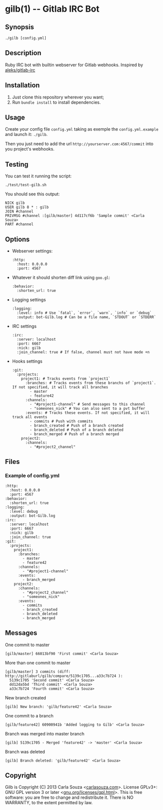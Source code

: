 gilb(1) -- Gitlab IRC Bot
=======================

## Synopsis

`./gilb [config.yml]`

## Description

Ruby IRC bot with builtin webserver for Gitlab webhooks. Inspired by [aleks/gitlab-irc](https://github.com/aleks/gitlab-irc)

## Installation

  1. Just clone this repository wherever you want;
  2. Run `bundle install` to install dependencies.

## Usage

Create your config file `config.yml` taking as exemple the `config.yml.example` and launch it: `./gilb`.

Then you just need to add the url `http://yourserver.com:4567/commit` into you project's webhooks.

## Testing

You can test it running the script:

    ./test/test-gilb.sh

You should see this output:

    NICK gilb
    USER gilb 8 * : gilb
    JOIN #channel
    PRIVMSG #channel :[gilb/master] 4d117cf6b 'Sample commit' <Carla Souza>
    PART #channel

## Options

  * Webserver settings:

        :http:
          :host: 0.0.0.0
          :port: 4567

  * Whatever it should shorten diff link using `goo.gl`:

        :behavior:
          :shorten_url: true

  * Logging settings

        :logging:
          :level: info # Use `fatal`, `error`, `warn`, `info` or `debug`
          :output: bot-Gilb.log # Can be a file name, `STDOUT` or `STDERR`

  * IRC settings

        :irc:
          :server: localhost
          :port: 6667
          :nick: gilb
          :join_channel: true # If false, channel must not have mode +n

  * Hooks settings

        :git:
          :projects:
            project1: # Tracks events from `project1`
              :branches: # Tracks events from these branchs of `project1`. If not specified, it will track all branches
                - master
                - feature42
              :channels:
                - "#project1-channel" # Send messages to this channel
                - "someones_nick" # You can also sent to a pvt buffer
              :events: # Tracks these events. If not specified, it will track all events
                - commits # Push with commits
                - branch_created # Push of a branch created
                - branch_deleted # Push of a branch deleted
                - branch_merged # Push of a branch merged
            project2:
              :channels:
                - "#project2_channel"

## Files

### Example of config.yml

    :http:
      :host: 0.0.0.0
      :port: 4567
    :behavior:
      :shorten_url: true
    :logging:
      :level: debug
      :output: bot-Gilb.log
    :irc:
      :server: localhost
      :port: 6667
      :nick: gilb
      :join_channel: true
    :git:
      :projects:
        project1:
          :branches:
            - master
            - feature42
          :channels:
            - "#project1-channel"
          :events:
            - branch_merged
        project2:
          :channels:
            - "#project2_channel"
            - "someones_nick"
          :events:
            - commits
            - branch_created
            - branch_deleted
            - branch_merged

## Messages

One commit to master

    [gilb/master] 66013bf90 'First commit' <Carla Souza>

More than one commit to master

    [gilb/master] 3 commits (diff: http://gitlaburl/gilb/compare/5139c1705...a33c7b724 ):
      5139c1705 'Second commit' <Carla Souza>
      dd12da5bd 'Third commit' <Carla Souza>
      a33c7b724 'Fourth commit' <Carla Souza>

New branch created

    [gilb] New branch: 'gilb/feature42' <Carla Souza>

One commit to a branch

    [gilb/feature42] 60900941b 'Added logging to Gilb' <Carla Souza>

Branch was merged into master branch

    [gilb] 5139c1705 - Merged 'feature42' -> 'master' <Carla Souza>

Branch was deleted

    [gilb] Branch deleted: 'gilb/feature42' <Carla Souza>

## Copyright

Gilb is Copyright (C) 2013 Carla Souza <[carlasouza.com](http://carlasouza.com)>.
License GPLv3+: GNU GPL version 3 or later <[gnu.org/licenses/gpl.html](http://gnu.org/licenses/gpl.html)>.
This is free software: you are free to change and redistribute it. There is NO WARRANTY, to the extent permitted by law.
